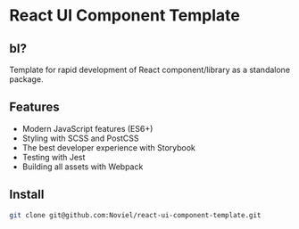 # React UI Component Template

## bI?

Template for rapid development of React component/library as a standalone package.

## Features

- Modern JavaScript features (ES6+)
- Styling with SCSS and PostCSS
- The best developer experience with Storybook
- Testing with Jest
- Building all assets with Webpack

## Install

```sh
git clone git@github.com:Noviel/react-ui-component-template.git
```
